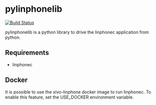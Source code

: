 pylinphonelib
=============
[![Build Status](https://jenkins.wazo.community/buildStatus/icon?job=pylinphonelib)](https://jenkins.wazo.community/job/pylinphonelib)

pylinphonelib is a python library to drive the linphonec application from python.


Requirements
------------

* linphonec


Docker
------

It is possible to use the xivo-linphone docker image to run linphonec. To enable this
feature, set the USE_DOCKER environment variable.